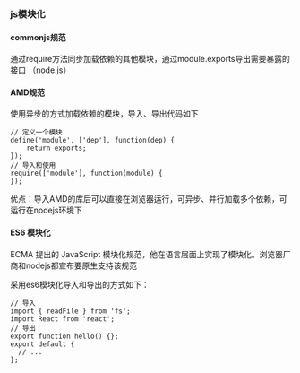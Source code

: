 ### js模块化

#### commonjs规范
通过require方法同步加载依赖的其他模块，通过module.exports导出需要暴露的接口   （node.js）

#### AMD规范
使用异步的方式加载依赖的模块，导入、导出代码如下
```
// 定义一个模块
define('module', ['dep'], function(dep) {
    return exports;
});
// 导入和使用
require(['module'], function(module) {
});
```
优点：导入AMD的库后可以直接在浏览器运行，可异步、并行加载多个依赖，可运行在nodejs环境下

#### ES6 模块化
ECMA 提出的 JavaScript 模块化规范，他在语言层面上实现了模块化。浏览器厂商和nodejs都宣布要原生支持该规范

采用es6模块化导入和导出的方式如下：
```
// 导入
import { readFile } from 'fs';
import React from 'react';
// 导出
export function hello() {};
export default {
  // ...
};
```


